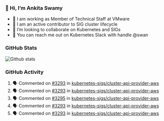 ### 👋 Hi, I’m Ankita Swamy 

- 💼 I am working as Member of Technical Staff at VMware
- 👀 I am an active contributor to SIG cluster lifecycle 
- 💞️ I’m looking to collaborate on Kubernetes and SIGs
- 💬 You can reach me out on Kubernetes Slack with handle @swan

### GitHub Stats
![Github stats](https://github-readme-stats.vercel.app/api?username=Ankitasw&count_private=true&show_icons=true&theme=tokyonight)

### GitHub Activity 
<!--START_SECTION:activity-->
1. 🗣 Commented on [#3293](https://github.com/kubernetes-sigs/cluster-api-provider-aws/issues/3293) in [kubernetes-sigs/cluster-api-provider-aws](https://github.com/kubernetes-sigs/cluster-api-provider-aws)
2. 🗣 Commented on [#3293](https://github.com/kubernetes-sigs/cluster-api-provider-aws/issues/3293) in [kubernetes-sigs/cluster-api-provider-aws](https://github.com/kubernetes-sigs/cluster-api-provider-aws)
3. 🗣 Commented on [#3295](https://github.com/kubernetes-sigs/cluster-api-provider-aws/issues/3295) in [kubernetes-sigs/cluster-api-provider-aws](https://github.com/kubernetes-sigs/cluster-api-provider-aws)
4. 🗣 Commented on [#3293](https://github.com/kubernetes-sigs/cluster-api-provider-aws/issues/3293) in [kubernetes-sigs/cluster-api-provider-aws](https://github.com/kubernetes-sigs/cluster-api-provider-aws)
5. 🗣 Commented on [#3293](https://github.com/kubernetes-sigs/cluster-api-provider-aws/issues/3293) in [kubernetes-sigs/cluster-api-provider-aws](https://github.com/kubernetes-sigs/cluster-api-provider-aws)
<!--END_SECTION:activity-->
